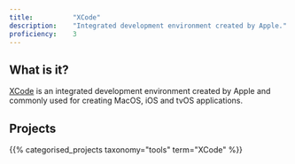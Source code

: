 ```yaml
---
title: 			"XCode"
description: 	"Integrated development environment created by Apple."
proficiency:	3
---
```


## What is it?
[XCode](https://developer.apple.com/xcode/) is an integrated development environment created by Apple and commonly used for creating MacOS, iOS and tvOS applications.

## Projects
{{% categorised_projects taxonomy="tools" term="XCode" %}}